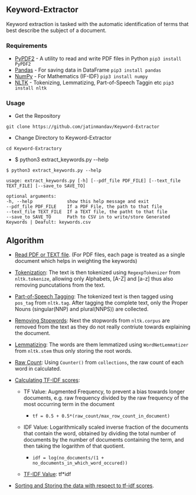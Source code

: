 ## Keyword-Extractor
Keyword extraction is tasked with the automatic identification of terms that best describe the subject of a document.

### Requirements
  - [PyPDF2](https://github.com/mstamy2/PyPDF2) - A utility to read and write PDF files in Python `pip3 install PyPDF2`
  - [Pandas](https://github.com/pandas-dev/pandas) - For saving data in DataFrame `pip3 install pandas`
  - [NumPy](https://github.com/numpy/numpy) - For Mathematics (IF-IDF) `pip3 install numpy`
  - [NLTK](https://github.com/nltk/nltk) - Tokenizing, Lemmatizing, Part-of-Speech Taggin etc `pip3 install nltk`

### Usage
 - Get the Repository
 
 `git clone https://github.com/jatinmandav/Keyword-Extractor`
 
 - Change Directory to Keyword-Extractor
 
 `cd Keyword-Extractory`
 
 - $ python3 extract_keywords.py --help
 ```
 $ python3 extract_keywords.py --help

usage: extract_keywords.py [-h] [--pdf_file PDF_FILE] [--text_file TEXT_FILE] [--save_to SAVE_TO]

optional arguments:
-h, --help             show this help message and exit
--pdf_file PDF_FILE    If a PDF File, the path to that file
--text_file TEXT_FILE  If a TEXT file, the patht to that file
--save_to SAVE_TO      Path to CSV in to write/store Generated Keywords | Deafult: keywords.csv
```

## Algorithm
  - [Read PDF or TEXT file](https://github.com/jatinmandav/Keyword-Extractor/blob/0b573449c5b016e422e17e803d999857ce6bdadb/extract_keywords.py#L13). (For PDF files, each page is treated as a single document which helps in weighting the keywords)
  
  - [Tokenization](https://github.com/jatinmandav/Keyword-Extractor/blob/13904fb8f01ee6ff493f7d19f32e1d6a0fa962ab/extract_keywords.py#L69): The text is then tokenized using `RegexpTokenizer` from `nltk.tokenize`, allowing only Alphabets, [A-Z] and [a-z] thus also removing puncutations from the text.
  
  - [Part-of-Speech Tagging](https://github.com/jatinmandav/Keyword-Extractor/blob/13904fb8f01ee6ff493f7d19f32e1d6a0fa962ab/extract_keywords.py#L73): The tokenized text is then tagged using `pos_tag` from `nltk.tag`. After tagging the complete text, only the Proper Nouns (singular(NNP) and plural(NNPS)) are collected.
  
  - [Removing Stopwords](https://github.com/jatinmandav/Keyword-Extractor/blob/13904fb8f01ee6ff493f7d19f32e1d6a0fa962ab/extract_keywords.py#L80): Next the stopwords from `nltk.corpus` are removed from the text as they do not really contriute towards explaining the document.
  
  - [Lemmatizing](https://github.com/jatinmandav/Keyword-Extractor/blob/13904fb8f01ee6ff493f7d19f32e1d6a0fa962ab/extract_keywords.py#L84): The words are them lemmatized using `WordNetLemmatizer` from `nltk.stem` thus only storing the root words.
  
  - [Raw Count](https://github.com/jatinmandav/Keyword-Extractor/blob/13904fb8f01ee6ff493f7d19f32e1d6a0fa962ab/extract_keywords.py#L93): Using `Counter()` from `collections`, the raw count of each word in calculated.
  
  - [Calculating TF-IDF scores](https://github.com/jatinmandav/Keyword-Extractor/blob/13904fb8f01ee6ff493f7d19f32e1d6a0fa962ab/extract_keywords.py#L41): 
    - TF Value: Augmented Frequency, to prevent a bias towards longer documents, e.g. raw frequency divided by the raw frequency of the most occurring term in the document
      
      - `tf = 0.5 + 0.5*(raw_count/max_row_count_in_document)`
    
    - IDF Value: Logarithmically scaled inverse fraction of the documents that contain the word, obtained by dividing the total number of documents by the number of documents containing the term, and then taking the logarithm of that quotient.
    
      - `idf = log(no_documents/(1 + no_documents_in_which_word_occured))`
      
    - [TF-IDF Value](https://en.wikipedia.org/wiki/Tf%E2%80%93idf): tf*idf
    
  - [Sorting and Storing the data with respect to tf-idf scores](https://github.com/jatinmandav/Keyword-Extractor/blob/13904fb8f01ee6ff493f7d19f32e1d6a0fa962ab/extract_keywords.py#L116).
    
